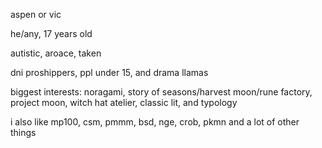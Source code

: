 aspen or vic 

he/any, 17 years old

autistic, aroace, taken

dni proshippers, ppl under 15, and drama llamas



biggest interests: noragami, story of seasons/harvest moon/rune factory, project moon, witch hat atelier, classic lit, and typology

i also like mp100, csm, pmmm, bsd, nge, crob, pkmn and a lot of other things
